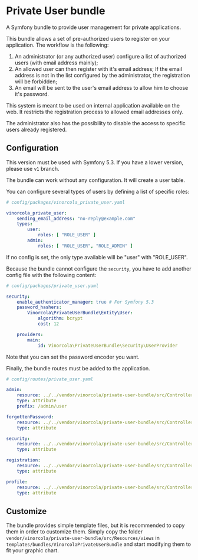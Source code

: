 # Private User bundle

A Symfony bundle to provide user management for private applications.

This bundle allows a set of pre-authorized users to register on your application. The workflow is the following:

1. An administrator (or any authorized user) configure a list of authorized users (with email address mainly);
1. An allowed user can then register with it's email address; If the email address is not in the list configured by the administrator, the registration will be forbidden;
1. An email will be sent to the user's email address to allow him to choose it's password.

This system is meant to be used on internal application available on the web. It restricts the registration process to allowed email addresses only.

The administrator also has the possibility to disable the access to specific users already registered.

## Configuration

This version must be used with Symfony 5.3. If you have a lower version, please use `v1` branch.

The bundle can work without any configuration. It will create a user table.

You can configure several types of users by defining a list of specific roles:

```yaml
# config/packages/vinorcola_private_user.yaml

vinorcola_private_user:
    sending_email_address: "no-reply@example.com"
    types:
        user:
            roles: [ "ROLE_USER" ]
        admin:
            roles: [ "ROLE_USER", "ROLE_ADMIN" ]
```

If no config is set, the only type available will be "user" with "ROLE_USER".

Because the bundle cannot configure the `security`, you have to add another config file with the following content:

```yaml
# config/packages/private_user.yaml

security:
    enable_authenticator_manager: true # For Symfony 5.3
    password_hashers:
        Vinorcola\PrivateUserBundle\Entity\User:
            algorithm: bcrypt
            cost: 12

    providers:
        main:
            id: Vinorcola\PrivateUserBundle\Security\UserProvider
```

Note that you can set the password encoder you want.

Finally, the bundle routes must be added to the application.

```yaml
# config/routes/private_user.yaml

admin:
    resource: ../../vendor/vinorcola/private-user-bundle/src/Controller/AdminController.php
    type: attribute
    prefix: /admin/user

forgottenPassword:
    resource: ../../vendor/vinorcola/private-user-bundle/src/Controller/ForgottenPasswordController.php
    type: attribute

security:
    resource: ../../vendor/vinorcola/private-user-bundle/src/Controller/SecurityController.php
    type: attribute

registration:
    resource: ../../vendor/vinorcola/private-user-bundle/src/Controller/RegistrationController.php
    type: attribute

profile:
    resource: ../../vendor/vinorcola/private-user-bundle/src/Controller/ProfileController.php
    type: attribute
```

## Customize

The bundle provides simple template files, but it is recommended to copy them in order to customize them. Simply copy the folder `vendor/vinorcola/private-user-bundle/src/Resources/views` in `templates/bundles/VinorcolaPrivateUserBundle` and start modifying them to fit your graphic chart.

